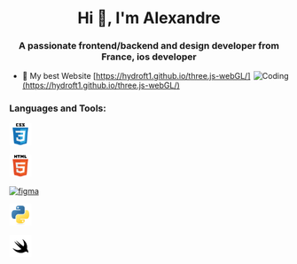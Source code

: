 <h1 align="center">Hi 👋, I'm Alexandre</h1>
<h3 align="center">A passionate frontend/backend and design developer from France, ios developer </h3>
<img align="right" alt="Coding" width"200" src="https://i.pinimg.com/originals/e4/26/70/e426702edf874b181aced1e2fa5c6cde.gif">

- 🎫 My best Website [https://hydroft1.github.io/three.js-webGL/](https://hydroft1.github.io/three.js-webGL/)



<h3 align="left">Languages and Tools:</h3>
<p align="left"> 
  <a href="https://www.w3schools.com/css/" target="_blank" rel="noreferrer"> <img src="https://raw.githubusercontent.com/devicons/devicon/master/icons/css3/css3-original-wordmark.svg" alt="css3" width="40" height="40"/> </a>
  
  <a href="https://www.w3.org/html/" target="_blank" rel="noreferrer"> <img src="https://raw.githubusercontent.com/devicons/devicon/master/icons/html5/html5-original-wordmark.svg" alt="html5" width="40" height="40"/> </a>   

  <a href="https://www.figma.com/" target="_blank" rel="noreferrer"> <img src="https://www.vectorlogo.zone/logos/figma/figma-icon.svg" alt="figma" width="40" height="40"/> </a> 
  
  <a href="https://www.python.org" target="_blank" rel="noreferrer"> <img src="https://raw.githubusercontent.com/devicons/devicon/master/icons/python/python-original.svg" alt="python" width="40" height="40"/> </a>

  <a href="https://developer.apple.com/xcode/swiftui" target="_blank" rel="noreferrer"> <img src="https://raw.githubusercontent.com/vorillaz/devicons/master/!SVG/swift.svg" alt="python" width="40" height="40"/> </a></p>
